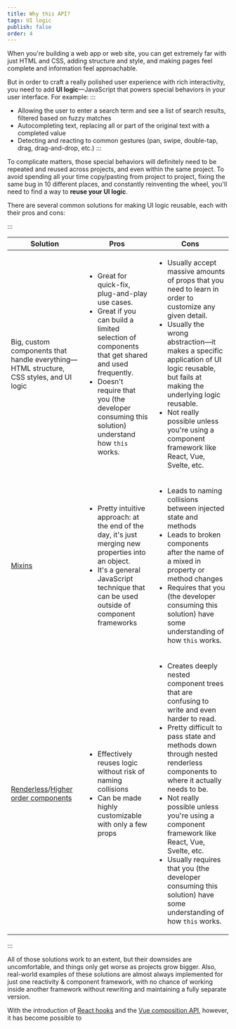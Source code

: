 ```yaml
---
title: Why this API?
tags: UI logic
publish: false
order: 4
---
```


When you're building a web app or web site, you can get extremely far with just HTML and CSS, adding structure and style, and making pages feel complete and information feel approachable.

But in order to craft a really polished user experience with rich interactivity, you need to add **UI logic**—JavaScript that powers special behaviors in your user interface. For example:
:::
- Allowing the user to enter a search term and see a list of search results, filtered based on fuzzy matches
- Autocompleting text, replacing all or part of the original text with a completed value
- Detecting and reacting to common gestures (pan, swipe, double-tap, drag, drag-and-drop, etc.)
:::

To complicate matters, those special behaviors will definitely need to be repeated and reused across projects, and even within the same project. To avoid spending all your time copy/pasting from project to project, fixing the same bug in 10 different places, and constantly reinventing the wheel, you'll need to find a way to **reuse your UI logic**.

There are several common solutions for making UI logic reusable, each with their pros and cons:

:::

| Solution | Pros | Cons |
| --- | --- | --- |
| Big, custom components that handle everything—HTML structure, CSS styles, and UI logic | <ul><li>Great for quick-fix, plug-and-play use cases.</li><li>Great if you can build a limited selection of components that get shared and used frequently.</li><li>Doesn't require that you (the developer consuming this solution) understand how `this` works.</li></ul> | <ul><li>Usually accept massive amounts of props that you need to learn in order to customize any given detail.</li><li>Usually the wrong abstraction—it makes a specific application of UI logic reusable, but fails at making the underlying logic reusable.</li><li>Not really possible unless you're using a component framework like React, Vue, Svelte, etc.</li></ul> |
| [Mixins](https://javascript.info/mixins) | <ul><li>Pretty intuitive approach: at the end of the day, it's just merging new properties into an object.</li><li>It's a general JavaScript technique that can be used outside of component frameworks</li></ul> | <ul><li>Leads to naming collisions between injected state and methods</li><li>Leads to broken components after the name of a mixed in property or method changes</li><li>Requires that you (the developer consuming this solution) have some understanding of how `this` works.</li></ul> |
| [Renderless](https://adamwathan.me/renderless-components-in-vuejs/)/[Higher order components](https://reactjs.org/docs/higher-order-components.html) | <ul><li>Effectively reuses logic without risk of naming collisions</li><li>Can be made highly customizable with only a few props</li></ul>  | <ul><li>Creates deeply nested component trees that are confusing to write and even harder to read.</li><li>Pretty difficult to pass state and methods down through nested renderless components to where it actually needs to be.</li><li>Not really possible unless you're using a component framework like React, Vue, Svelte, etc.</li><li>Usually requires that you (the developer consuming this solution) have some understanding of how `this` works.</li></ul> |

:::

All of those solutions work to an extent, but their downsides are uncomfortable, and things only get worse as projects grow bigger. Also, real-world examples of these solutions are almost always implemented for just one reactivity & component framework, with no chance of working inside another framework without rewriting and maintaining a fully separate version.

With the introduction of [React hooks](https://reactjs.org/docs/hooks-intro.html) and the [Vue composition API](https://vue-composition-api-rfc.netlify.com), however, it has become possible to
